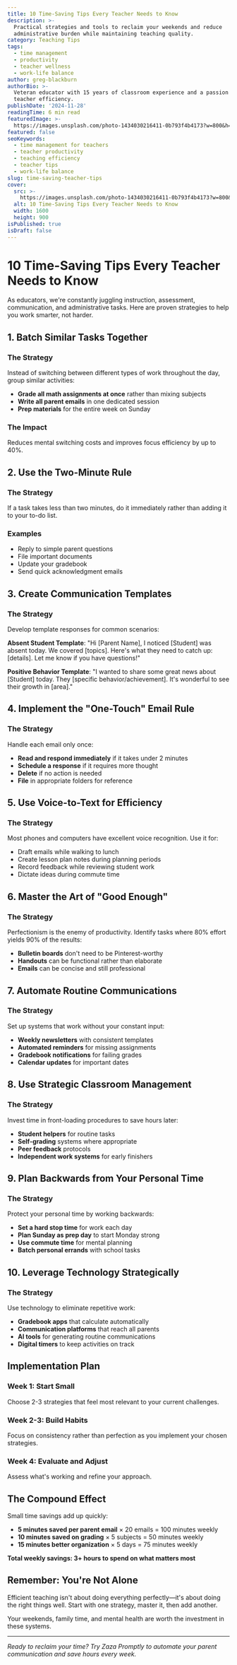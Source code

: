 ```yaml
---
title: 10 Time-Saving Tips Every Teacher Needs to Know
description: >-
  Practical strategies and tools to reclaim your weekends and reduce
  administrative burden while maintaining teaching quality.
category: Teaching Tips
tags:
  - time management
  - productivity
  - teacher wellness
  - work-life balance
author: greg-blackburn
authorBio: >-
  Veteran educator with 15 years of classroom experience and a passion for
  teacher efficiency.
publishDate: '2024-11-28'
readingTime: 6 min read
featuredImage: >-
  https://images.unsplash.com/photo-1434030216411-0b793f4b4173?w=800&h=400&fit=crop
featured: false
seoKeywords:
  - time management for teachers
  - teacher productivity
  - teaching efficiency
  - teacher tips
  - work-life balance
slug: time-saving-teacher-tips
cover:
  src: >-
    https://images.unsplash.com/photo-1434030216411-0b793f4b4173?w=800&h=400&fit=crop
  alt: 10 Time-Saving Tips Every Teacher Needs to Know
  width: 1600
  height: 900
isPublished: true
isDraft: false
---
```


# 10 Time-Saving Tips Every Teacher Needs to Know

As educators, we're constantly juggling instruction, assessment, communication, and administrative tasks. Here are proven strategies to help you work smarter, not harder.

## 1. Batch Similar Tasks Together

### The Strategy
Instead of switching between different types of work throughout the day, group similar activities:

- **Grade all math assignments at once** rather than mixing subjects
- **Write all parent emails** in one dedicated session  
- **Prep materials** for the entire week on Sunday

### The Impact
Reduces mental switching costs and improves focus efficiency by up to 40%.

## 2. Use the Two-Minute Rule

### The Strategy
If a task takes less than two minutes, do it immediately rather than adding it to your to-do list.

### Examples
- Reply to simple parent questions
- File important documents
- Update your gradebook
- Send quick acknowledgment emails

## 3. Create Communication Templates

### The Strategy
Develop template responses for common scenarios:

**Absent Student Template**:
"Hi [Parent Name], I noticed [Student] was absent today. We covered [topics]. Here's what they need to catch up: [details]. Let me know if you have questions!"

**Positive Behavior Template**:
"I wanted to share some great news about [Student] today. They [specific behavior/achievement]. It's wonderful to see their growth in [area]."

## 4. Implement the "One-Touch" Email Rule

### The Strategy
Handle each email only once:
- **Read and respond immediately** if it takes under 2 minutes
- **Schedule a response** if it requires more thought
- **Delete** if no action is needed
- **File** in appropriate folders for reference

## 5. Use Voice-to-Text for Efficiency

### The Strategy
Most phones and computers have excellent voice recognition. Use it for:
- Draft emails while walking to lunch
- Create lesson plan notes during planning periods
- Record feedback while reviewing student work
- Dictate ideas during commute time

## 6. Master the Art of "Good Enough"

### The Strategy
Perfectionism is the enemy of productivity. Identify tasks where 80% effort yields 90% of the results:

- **Bulletin boards** don't need to be Pinterest-worthy
- **Handouts** can be functional rather than elaborate
- **Emails** can be concise and still professional

## 7. Automate Routine Communications

### The Strategy
Set up systems that work without your constant input:

- **Weekly newsletters** with consistent templates
- **Automated reminders** for missing assignments
- **Gradebook notifications** for failing grades
- **Calendar updates** for important dates

## 8. Use Strategic Classroom Management

### The Strategy
Invest time in front-loading procedures to save hours later:

- **Student helpers** for routine tasks
- **Self-grading** systems where appropriate
- **Peer feedback** protocols
- **Independent work systems** for early finishers

## 9. Plan Backwards from Your Personal Time

### The Strategy
Protect your personal time by working backwards:

- **Set a hard stop time** for work each day
- **Plan Sunday as prep day** to start Monday strong
- **Use commute time** for mental planning
- **Batch personal errands** with school tasks

## 10. Leverage Technology Strategically

### The Strategy
Use technology to eliminate repetitive work:

- **Gradebook apps** that calculate automatically
- **Communication platforms** that reach all parents
- **AI tools** for generating routine communications
- **Digital timers** to keep activities on track

## Implementation Plan

### Week 1: Start Small
Choose 2-3 strategies that feel most relevant to your current challenges.

### Week 2-3: Build Habits
Focus on consistency rather than perfection as you implement your chosen strategies.

### Week 4: Evaluate and Adjust
Assess what's working and refine your approach.

## The Compound Effect

Small time savings add up quickly:
- **5 minutes saved per parent email** × 20 emails = 100 minutes weekly
- **10 minutes saved on grading** × 5 subjects = 50 minutes weekly
- **15 minutes better organization** × 5 days = 75 minutes weekly

**Total weekly savings: 3+ hours to spend on what matters most**

## Remember: You're Not Alone

Efficient teaching isn't about doing everything perfectly—it's about doing the right things well. Start with one strategy, master it, then add another.

Your weekends, family time, and mental health are worth the investment in these systems.

---

*Ready to reclaim your time? Try Zaza Promptly to automate your parent communication and save hours every week.*

